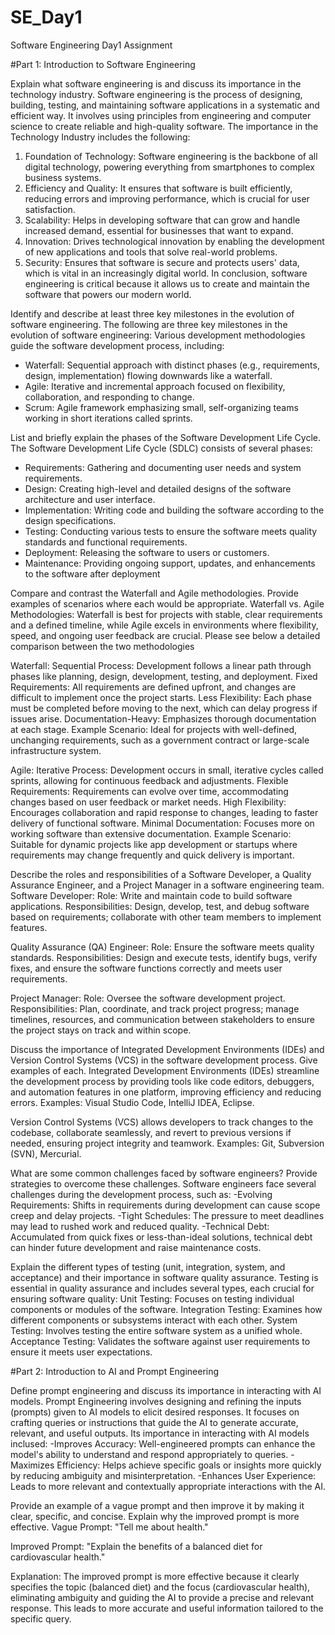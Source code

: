 # SE_Day1
Software Engineering Day1 Assignment

#Part 1: Introduction to Software Engineering

Explain what software engineering is and discuss its importance in the technology industry.
Software engineering is the process of designing, building, testing, and maintaining software applications in a systematic and efficient way. It involves using principles from engineering and computer science to create reliable and high-quality software. The importance in the Technology Industry includes the following:
1. Foundation of Technology: Software engineering is the backbone of all digital technology, powering everything from smartphones to complex business systems.
2. Efficiency and Quality: It ensures that software is built efficiently, reducing errors and improving performance, which is crucial for user satisfaction.
3. Scalability: Helps in developing software that can grow and handle increased demand, essential for businesses that want to expand.
4. Innovation: Drives technological innovation by enabling the development of new applications and tools that solve real-world problems.
5. Security: Ensures that software is secure and protects users' data, which is vital in an increasingly digital world.
In conclusion, software engineering is critical because it allows us to create and maintain the software that powers our modern world.

Identify and describe at least three key milestones in the evolution of software engineering.
The following are three key milestones in the evolution of software engineering:
Various development methodologies guide the software development process, including:
  - Waterfall: Sequential approach with distinct phases (e.g., requirements, design, implementation) flowing downwards like a waterfall.
  - Agile: Iterative and incremental approach focused on flexibility, collaboration, and responding to change.
  - Scrum: Agile framework emphasizing small, self-organizing teams working in short iterations called sprints.

List and briefly explain the phases of the Software Development Life Cycle.
The Software Development Life Cycle (SDLC) consists of several phases:
  - Requirements: Gathering and documenting user needs and system requirements.
  - Design: Creating high-level and detailed designs of the software architecture and user interface.
  - Implementation: Writing code and building the software according to the design specifications.
  - Testing: Conducting various tests to ensure the software meets quality standards and functional requirements.
  - Deployment: Releasing the software to users or customers.
  - Maintenance: Providing ongoing support, updates, and enhancements to the software after deployment

Compare and contrast the Waterfall and Agile methodologies. Provide examples of scenarios where each would be appropriate.
Waterfall vs. Agile Methodologies: Waterfall is best for projects with stable, clear requirements and a defined timeline, while Agile excels in environments where flexibility, speed, and ongoing user feedback are crucial. Please see below a detailed comparison between the two methodologies

Waterfall:
Sequential Process: Development follows a linear path through phases like planning, design, development, testing, and deployment.
Fixed Requirements: All requirements are defined upfront, and changes are difficult to implement once the project starts.
Less Flexibility: Each phase must be completed before moving to the next, which can delay progress if issues arise.
Documentation-Heavy: Emphasizes thorough documentation at each stage.
Example Scenario: Ideal for projects with well-defined, unchanging requirements, such as a government contract or large-scale infrastructure system.

Agile:
Iterative Process: Development occurs in small, iterative cycles called sprints, allowing for continuous feedback and adjustments.
Flexible Requirements: Requirements can evolve over time, accommodating changes based on user feedback or market needs.
High Flexibility: Encourages collaboration and rapid response to changes, leading to faster delivery of functional software.
Minimal Documentation: Focuses more on working software than extensive documentation.
Example Scenario: Suitable for dynamic projects like app development or startups where requirements may change frequently and quick delivery is important.


Describe the roles and responsibilities of a Software Developer, a Quality Assurance Engineer, and a Project Manager in a software engineering team.
Software Developer:
Role: Write and maintain code to build software applications.
Responsibilities: Design, develop, test, and debug software based on requirements; collaborate with other team members to implement features.

Quality Assurance (QA) Engineer:
Role: Ensure the software meets quality standards.
Responsibilities: Design and execute tests, identify bugs, verify fixes, and ensure the software functions correctly and meets user requirements.

Project Manager:
Role: Oversee the software development project.
Responsibilities: Plan, coordinate, and track project progress; manage timelines, resources, and communication between stakeholders to ensure the project stays on track and within scope.

Discuss the importance of Integrated Development Environments (IDEs) and Version Control Systems (VCS) in the software development process. Give examples of each.
Integrated Development Environments (IDEs) streamline the development process by providing tools like code editors, debuggers, and automation features in one platform, improving efficiency and reducing errors.
Examples: Visual Studio Code, IntelliJ IDEA, Eclipse.

Version Control Systems (VCS) allows developers to track changes to the codebase, collaborate seamlessly, and revert to previous versions if needed, ensuring project integrity and teamwork.
Examples: Git, Subversion (SVN), Mercurial.

What are some common challenges faced by software engineers? Provide strategies to overcome these challenges.
Software engineers face several challenges during the development process, such as:
-Evolving Requirements: Shifts in requirements during development can cause scope creep and delay projects.
-Tight Schedules: The pressure to meet deadlines may lead to rushed work and reduced quality.
-Technical Debt: Accumulated from quick fixes or less-than-ideal solutions, technical debt can hinder future development and raise maintenance costs.

Explain the different types of testing (unit, integration, system, and acceptance) and their importance in software quality assurance.
Testing is essential in quality assurance and includes several types, each crucial for ensuring software quality:
Unit Testing: Focuses on testing individual components or modules of the software.
Integration Testing: Examines how different components or subsystems interact with each other.
System Testing: Involves testing the entire software system as a unified whole.
Acceptance Testing: Validates the software against user requirements to ensure it meets user expectations.

#Part 2: Introduction to AI and Prompt Engineering


Define prompt engineering and discuss its importance in interacting with AI models.
Prompt Engineering involves designing and refining the inputs (prompts) given to AI models to elicit desired responses. It focuses on crafting queries or instructions that guide the AI to generate accurate, relevant, and useful outputs. Its importance in interacting with AI models inclused:
-Improves Accuracy: Well-engineered prompts can enhance the model's ability to understand and respond appropriately to queries.
-Maximizes Efficiency: Helps achieve specific goals or insights more quickly by reducing ambiguity and misinterpretation.
-Enhances User Experience: Leads to more relevant and contextually appropriate interactions with the AI.

Provide an example of a vague prompt and then improve it by making it clear, specific, and concise. Explain why the improved prompt is more effective.
Vague Prompt:
"Tell me about health."

Improved Prompt:
"Explain the benefits of a balanced diet for cardiovascular health."

Explanation:
The improved prompt is more effective because it clearly specifies the topic (balanced diet) and the focus (cardiovascular health), eliminating ambiguity and guiding the AI to provide a precise and relevant response. This leads to more accurate and useful information tailored to the specific query.
